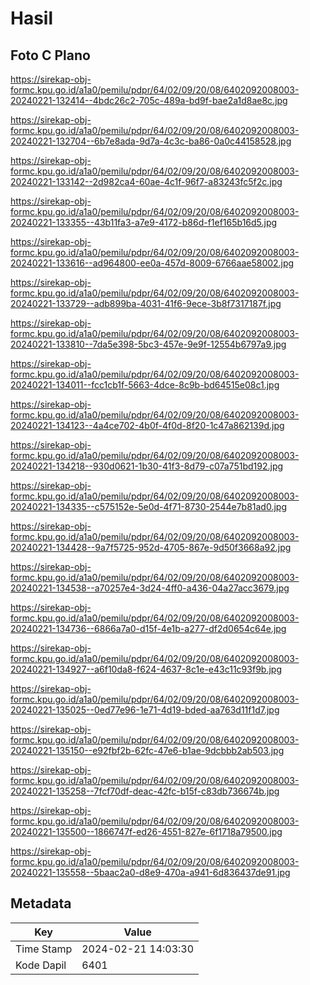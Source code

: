 # Hasil

## Foto C Plano

https://sirekap-obj-formc.kpu.go.id/a1a0/pemilu/pdpr/64/02/09/20/08/6402092008003-20240221-132414--4bdc26c2-705c-489a-bd9f-bae2a1d8ae8c.jpg

https://sirekap-obj-formc.kpu.go.id/a1a0/pemilu/pdpr/64/02/09/20/08/6402092008003-20240221-132704--6b7e8ada-9d7a-4c3c-ba86-0a0c44158528.jpg

https://sirekap-obj-formc.kpu.go.id/a1a0/pemilu/pdpr/64/02/09/20/08/6402092008003-20240221-133142--2d982ca4-60ae-4c1f-96f7-a83243fc5f2c.jpg

https://sirekap-obj-formc.kpu.go.id/a1a0/pemilu/pdpr/64/02/09/20/08/6402092008003-20240221-133355--43b11fa3-a7e9-4172-b86d-f1ef165b16d5.jpg

https://sirekap-obj-formc.kpu.go.id/a1a0/pemilu/pdpr/64/02/09/20/08/6402092008003-20240221-133616--ad964800-ee0a-457d-8009-6766aae58002.jpg

https://sirekap-obj-formc.kpu.go.id/a1a0/pemilu/pdpr/64/02/09/20/08/6402092008003-20240221-133729--adb899ba-4031-41f6-9ece-3b8f7317187f.jpg

https://sirekap-obj-formc.kpu.go.id/a1a0/pemilu/pdpr/64/02/09/20/08/6402092008003-20240221-133810--7da5e398-5bc3-457e-9e9f-12554b6797a9.jpg

https://sirekap-obj-formc.kpu.go.id/a1a0/pemilu/pdpr/64/02/09/20/08/6402092008003-20240221-134011--fcc1cb1f-5663-4dce-8c9b-bd64515e08c1.jpg

https://sirekap-obj-formc.kpu.go.id/a1a0/pemilu/pdpr/64/02/09/20/08/6402092008003-20240221-134123--4a4ce702-4b0f-4f0d-8f20-1c47a862139d.jpg

https://sirekap-obj-formc.kpu.go.id/a1a0/pemilu/pdpr/64/02/09/20/08/6402092008003-20240221-134218--930d0621-1b30-41f3-8d79-c07a751bd192.jpg

https://sirekap-obj-formc.kpu.go.id/a1a0/pemilu/pdpr/64/02/09/20/08/6402092008003-20240221-134335--c575152e-5e0d-4f71-8730-2544e7b81ad0.jpg

https://sirekap-obj-formc.kpu.go.id/a1a0/pemilu/pdpr/64/02/09/20/08/6402092008003-20240221-134428--9a7f5725-952d-4705-867e-9d50f3668a92.jpg

https://sirekap-obj-formc.kpu.go.id/a1a0/pemilu/pdpr/64/02/09/20/08/6402092008003-20240221-134538--a70257e4-3d24-4ff0-a436-04a27acc3679.jpg

https://sirekap-obj-formc.kpu.go.id/a1a0/pemilu/pdpr/64/02/09/20/08/6402092008003-20240221-134736--6866a7a0-d15f-4e1b-a277-df2d0654c64e.jpg

https://sirekap-obj-formc.kpu.go.id/a1a0/pemilu/pdpr/64/02/09/20/08/6402092008003-20240221-134927--a6f10da8-f624-4637-8c1e-e43c11c93f9b.jpg

https://sirekap-obj-formc.kpu.go.id/a1a0/pemilu/pdpr/64/02/09/20/08/6402092008003-20240221-135025--0ed77e96-1e71-4d19-bded-aa763d11f1d7.jpg

https://sirekap-obj-formc.kpu.go.id/a1a0/pemilu/pdpr/64/02/09/20/08/6402092008003-20240221-135150--e92fbf2b-62fc-47e6-b1ae-9dcbbb2ab503.jpg

https://sirekap-obj-formc.kpu.go.id/a1a0/pemilu/pdpr/64/02/09/20/08/6402092008003-20240221-135258--7fcf70df-deac-42fc-b15f-c83db736674b.jpg

https://sirekap-obj-formc.kpu.go.id/a1a0/pemilu/pdpr/64/02/09/20/08/6402092008003-20240221-135500--1866747f-ed26-4551-827e-6f1718a79500.jpg

https://sirekap-obj-formc.kpu.go.id/a1a0/pemilu/pdpr/64/02/09/20/08/6402092008003-20240221-135558--5baac2a0-d8e9-470a-a941-6d836437de91.jpg


## Metadata

| Key        | Value               |
| ---------- | ------------------- |
| Time Stamp | 2024-02-21 14:03:30 |
| Kode Dapil | 6401                |



